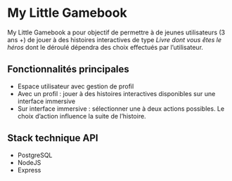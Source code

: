 # My Little Gamebook

My Little Gamebook a pour objectif de permettre à de jeunes utilisateurs (3 ans +) de jouer à des histoires interactives de type <em>Livre dont vous êtes le héros</em>  dont le déroulé dépendra des choix effectués par l’utilisateur.

## Fonctionnalités principales

- Espace utilisateur avec gestion de profil 
- Avec un profil : jouer à des histoires interactives disponibles sur une interface immersive
- Sur interface immersive : sélectionner une à deux actions possibles. Le choix d’action influence la suite de l’histoire.

## Stack technique API

- PostgreSQL
- NodeJS
- Express